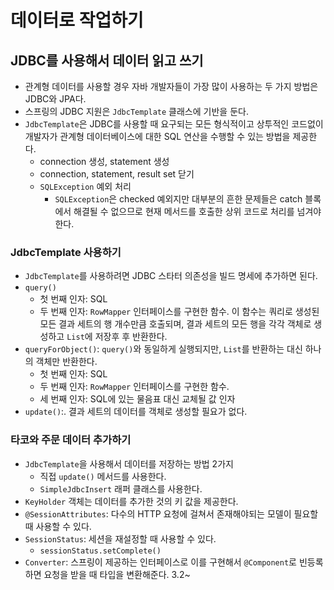 # 데이터로 작업하기

## JDBC를 사용해서 데이터 읽고 쓰기

- 관계형 데이터를 사용할 경우 자바 개발자들이 가장 많이 사용하는 두 가지 방법은 JDBC와 JPA다.
- 스프링의 JDBC 지원은 `JdbcTemplate` 클래스에 기반을 둔다.
- `JdbcTemplate`은 JDBC를 사용할 때 요구되는 모든 형식적이고 상투적인 코드없이 개발자가 관계형 데이터베이스에 대한 SQL 연산을 수행할 수 있는 방법을 제공한다.
	- connection 생성, statement 생성
	- connection, statement, result set 닫기
	- `SQLException` 예외 처리
		- `SQLException`은 checked 예외지만 대부분의 흔한 문제들은 catch 블록에서 해결될 수 없으므로 현재 메서드를 호출한 상위 코드로 처리를 넘겨야 한다.

### JdbcTemplate 사용하기

- `JdbcTemplate`를 사용하려면 JDBC 스타터 의존성을 빌드 명세에 추가하면 된다.
- `query()`
	- 첫 번째 인자: SQL
	- 두 번째 인자: `RowMapper` 인터페이스를 구현한 함수. 이 함수는 쿼리로 생성된 모든 결과 세트의 행 개수만큼 호출되며, 결과 세트의 모든 행을 각각 객체로 생성하고 `List`에 저장후 후 반환한다.
- `queryForObject()`: `query()`와 동일하게 실행되지만, `List`를 반환하는 대신 하나의 객체만 반환한다.
	- 첫 번째 인자: SQL
	- 두 번째 인자: `RowMapper` 인터페이스를 구현한 함수.
	- 세 번째 인자: SQL에 있는 물음표 대신 교체될 값 인자
- `update()`:. 결과 세트의 데이터를 객체로 생성할 필요가 없다.

### 타코와 주문 데이터 추가하기

- `JdbcTemplate`을 사용해서 데이터를 저장하는 방법 2가지
	- 직접 `update()` 메서드를 사용한다.
	- `SimpleJdbcInsert` 래퍼 클래스를 사용한다.
- `KeyHolder` 객체는 데이터를 추가한 것의 키 값을 제공한다.
- `@SessionAttributes`: 다수의 HTTP 요청에 걸쳐서 존재해야되는 모델이 필요할 때 사용할 수 있다.
- `SessionStatus`: 세션을 재설정할 때 사용할 수 있다.
	- `sessionStatus.setComplete()`
- `Converter`: 스프링이 제공하는 인터페이스로 이를 구현해서 `@Component`로 빈등록하면 요청을 받을 때 타입을 변환해준다.
3.2~